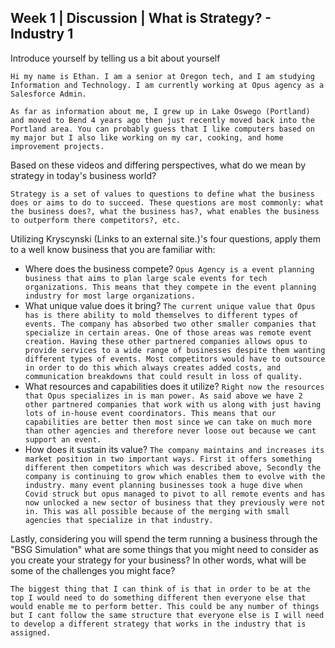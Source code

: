 ## Week 1 | Discussion | What is Strategy? - Industry 1

Introduce yourself by telling us a bit about yourself

`Hi my name is Ethan. I am a senior at Oregon tech, and I am studying Information and Technology. I am currently working at Opus agency as a Salesforce Admin.`

`As far as information about me, I grew up in Lake Oswego (Portland) and moved to Bend 4 years ago then just recently moved back into the Portland area. You can probably guess that I like computers based on my major but I also like working on my car, cooking, and home improvement projects.`

Based on these videos and differing perspectives, what do we mean by strategy in today's business world?

`Strategy is a set of values to questions to define what the business does or aims to do to succeed. These questions are most commonly: what the business does?, what the business has?, what enables the business to outperform there competitors?, etc.`

Utilizing Kryscynski (Links to an external site.)'s four questions, apply them to a well know business that you are familiar with:
- Where does the business compete?
  `Opus Agency is a event planning business that aims to plan large scale events for tech organizations. This means that they compete in the event planning industry for most large organizations.`
- What unique value does it bring?
  `The current unique value that Opus has is there ability to mold themselves to different types of events. The company has absorbed two other smaller companies that specialize in certain areas. One of those areas was remote event creation. Having these other partnered companies allows opus to provide services to a wide range of businesses despite them wanting different types of events. Most competitors would have to outsource in order to do this which always creates added costs, and communication breakdowns that could result in loss of quality.`
- What resources and capabilities does it utilize?
  `Right now the resources that Opus specializes in is man power. As said above we have 2 other partnered companies that work with us along with just having lots of in-house event coordinators. This means that our capabilities are better then most since we can take on much more than other agencies and therefore never loose out because we cant support an event.`
- How does it sustain its value?
  `The company maintains and increases its market position in two important ways. First it offers something different then competitors which was described above, Secondly the company is continuing to grow which enables them to evolve with the industry. many event planning businesses took a huge dive when Covid struck but opus managed to pivot to all remote events and has now unlocked a new sector of business that they previously were not in. This was all possible because of the merging with small agencies that specialize in that industry.`

Lastly, considering you will spend the term running a business through the "BSG Simulation"  what are some things that you might need to consider as you create your strategy for your business?  In other words, what will be some of the challenges you might face?

`The biggest thing that I can think of is that in order to be at the top I would need to do something different then everyone else that would enable me to perform better. This could be any number of things but I cant follow the same structure that everyone else is I will need to develop a different strategy that works in the industry that is assigned. `